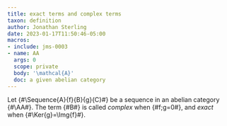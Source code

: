 ```yaml
---
title: exact terms and complex terms
taxon: definition
author: Jonathan Sterling
date: 2023-01-17T11:50:46-05:00
macros:
- include: jms-0003
- name: AA
  args: 0
  scope: private
  body: '\mathcal{A}'
  doc: a given abelian category
---
```


Let {#\Sequence{A}{f}{B}{g}{C}#} be a sequence in an abelian category {#\AA#}. The term {#B#} is called *complex* when {#f;g=0#}, and *exact* when {#\Ker{g}=\Img{f}#}.
